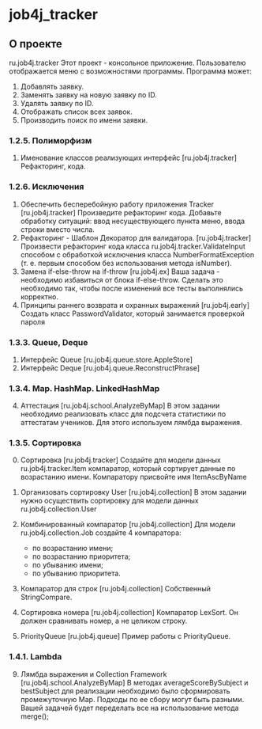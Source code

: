 # job4j_tracker

## О проекте

ru.job4j.tracker
Этот проект - консольное приложение. Пользователю отображается меню с возможностями программы.
Программа может:

1. Добавлять заявку.
2. Заменять заявку на новую заявку по ID.
3. Удалять заявку по ID.
4. Отображать список всех заявок.
5. Производить поиск по имени заявки.

### 1.2.5. Полиморфизм

1. Именование классов реализующих интерфейс [ru.job4j.tracker]
   Рефакторинг, кода.

### 1.2.6. Исключения

1. Обеспечить бесперебойную работу приложения Tracker [ru.job4j.tracker]
   Произведите рефакторинг кода. Добавьте обработку ситуаций: ввод несуществующего пункта меню, ввода строки вместо
   числа.
2. Рефакторинг - Шаблон Декоратор для валидатора. [ru.job4j.tracker]
   Произвести рефакторинг кода класса ru.job4j.tracker.ValidateInput способом с обработкой исключения класса
   NumberFormatException (т. е. первым способом без использования метода isNumber).
3. Замена if-else-throw на if-throw [ru.job4j.ex]
   Ваша задача - необходимо избавиться от блока if-else-throw. Сделать это необходимо так, чтобы после изменений все
   тесты выполнялись корректно.
4. Принципы раннего возврата и охранных выражений [ru.job4j.early]
   Создать класс PasswordValidator, который занимается проверкой пароля

### 1.3.3. Queue, Deque

1. Интерфейс Queue [ru.job4j.queue.store.AppleStore]
2. Интерфейс Deque [ru.job4j.queue.ReconstructPhrase]

### 1.3.4. Map. HashMap. LinkedHashMap

4. Аттестация [ru.job4j.school.AnalyzeByMap]
   В этом задании необходимо реализовать класс для подсчета статистики по аттестатам учеников.
   Для этого используем лямбда выражения.

### 1.3.5. Сортировка

0. Сортировка [ru.job4j.tracker]
   Создайте для модели данных ru.job4j.tracker.Item компаратор, который сортирует данные по возрастанию имени.
   Компаратору присвойте имя ItemAscByName
1. Организовать сортировку User [ru.job4j.collection]
   В этом задании нужно осуществить сортировку для модели данных ru.job4j.collection.User
2. Комбинированный компаратор [ru.job4j.collection]
   Для модели ru.job4j.collection.Job создайте 4 компаратора:
    - по возрастанию имени;
    - по возрастанию приоритета;
    - по убыванию имени;
    - по убыванию приоритета.

3. Компаратор для строк [ru.job4j.collection]
   Cобственный StringCompare.
4. Сортировка номера [ru.job4j.collection]
   Компаратор LexSort. Он должен сравнивать номер, а не целиком строку.
5. PriorityQueue [ru.job4j.queue]
   Пример работы с PriorityQueue.

### 1.4.1. Lambda

9. Лямбда выражения и Collection Framework [ru.job4j.school.AnalyzeByMap]
   В методах averageScoreBySubject и bestSubject для реализации необходимо было сформировать промежуточную Map.
   Подходы по ее сбору могут быть разными. Вашей задачей будет переделать все на использование метода merge();
